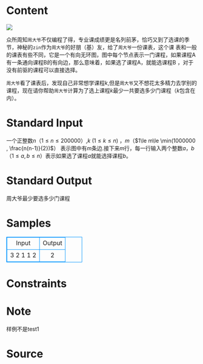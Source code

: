 
# Content

![](/source/lutece/xue-ba-zhou-xuan-ke/img/aHR0cHM6Ly9zczMuYmRzdGF0aWMuY29tLzcwY0Z2OFNoX1ExWW54R2twb1dLMUhGNmhoeS9pdC91PTE0ODAzMjMxOTgsMjY4NDQ2OTY3NSZmbT0yNyZncD0wLmpwZw==.jpg)
           
众所周知`周大爷`不仅编程了得，专业课成绩更是名列前茅，恰巧又到了选课的季节，神秘的`zin`作为`周大爷`的好朋（基）友，给了`周大爷`一份课表，这个课 表和一般的课表有些不同，它是一个有向无环图，图中每个节点表示一门课程，如果课程A有一条通向课程B的有向边，那么意味着，如果选了课程A，就能选课程B ，对于没有前驱的课程可以直接选择。

`周大爷`看了课表后，发现自己非常想学课程$k$,但是`周大爷`又不想花太多精力去学别的课程，现在请你帮助`周大爷`计算为了选上课程$k$最少一共要选多少门课程（$k$包含在内）。

# Standard Input

一个正整数$n$（$1\le n\le 200000$）,$k$ ($1\le k\le n$)  ，$m$（$1\le m\le \min(1000000 , \frac{n(n-1)}{2})$） 表示图中有$m$条边.接下来$m$行，每一行输入两个整数$a$，$b$（$1\le a,b\le n$）表示如果选了课程$a$就能选择课程$b$。

# Standard Output

周大爷最少要选多少门课程

# Samples

<style>
        table,table tr th, table tr td { border:1px solid #0094ff; }
        table { width: 200px; min-height: 25px; line-height: 25px; text-align: center; border-collapse: collapse;}   
    </style>
<table>
	<tr>
		<td>Input</td>
		<td>Output</td>
	</tr>
<tr><td>3 2 1
1 2</td><td>2</td></tr></table>


# Constraints



# Note

样例不是test1

# Source


